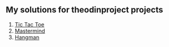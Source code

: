 ## My solutions for theodinproject projects
1) [Tic Tac Toe](https://github.com/zak00aria/theodinproject_solutions/tree/tic_tac_toe)
2) [Mastermind](https://github.com/zak00aria/theodinproject_solutions/tree/mastermind)
3) [Hangman](https://github.com/zak00aria/theodinproject_solutions/tree/hangman)
